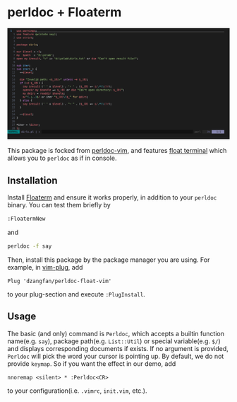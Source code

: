 # perldoc + Floaterm

![Example](https://github.com/dzangfan/perldoc-float-vim/blob/master/demo/example.gif)

This package is focked from [perldoc-vim](https://github.com/hotchpotch/perldoc-vim), and features [float terminal](https://github.com/voldikss/vim-floaterm) which allows you to `perldoc` as if in console.

## Installation

Install [Floaterm](https://github.com/voldikss/vim-floaterm) and ensure it works properly, in addition to your `perldoc` binary. You can test them briefly by

```bash
:FloatermNew
```

and

```bash
perldoc -f say
```

Then, install this package by the package manager you are using. For example, in [vim-plug](https://github.com/junegunn/vim-plug), add

```vim
Plug 'dzangfan/perldoc-float-vim'
```

to your plug-section and execute `:PlugInstall`.

## Usage

The basic (and only) command is `Perldoc`, which accepts a builtin function name(e.g. `say`), package path(e.g. `List::Util`) or special variable(e.g. `$/`) and displays corresponding documents if exists. If no argument is provided, `Perldoc` will pick the word your cursor is pointing up. By default, we do not provide `keymap`. So if you want the effect in our demo, add

```vim
nnoremap <silent> * :Perldoc<CR>
```

to your configuration(i.e. `.vimrc`, `init.vim`, etc.).
